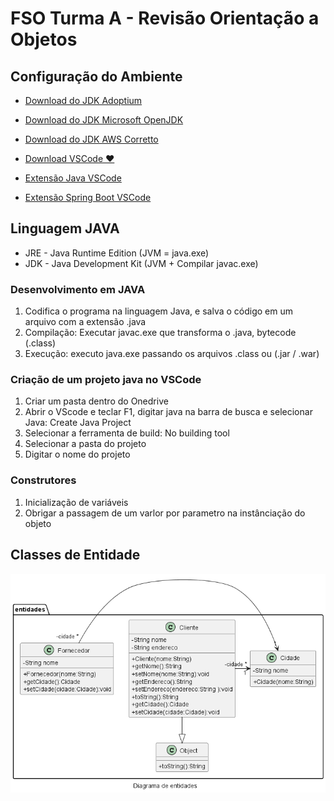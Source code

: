 # FSO Turma A - Revisão Orientação a Objetos

## Configuração do Ambiente

- [Download do JDK Adoptium](https://adoptium.net/download/)
- [Download do JDK Microsoft OpenJDK](https://www.microsoft.com/openjdk)
- [Download do JDK AWS Corretto](https://aws.amazon.com/pt/corretto/?filtered-posts.sort-by=item.additionalFields.createdDate&filtered-posts.sort-order=desc)

- [Download VSCode ❤️](https://code.visualstudio.com/Download)

- [Extensão Java VSCode](https://marketplace.visualstudio.com/items?itemName=vscjava.vscode-java-pack)
- [Extensão Spring Boot VSCode](https://marketplace.visualstudio.com/items?itemName=vmware.vscode-boot-dev-pack)

## Linguagem JAVA

- JRE - Java Runtime Edition (JVM = java.exe)
- JDK - Java Development Kit (JVM + Compilar javac.exe)

### Desenvolvimento em JAVA
1. Codifica o programa na linguagem Java, e salva o código em um arquivo com a extensão .java
2. Compilação: Executar javac.exe que transforma o .java, bytecode (.class)
3. Execução: executo java.exe passando os arquivos .class ou (.jar / .war)

### Criação de um projeto java no VSCode
1. Criar um pasta dentro do Onedrive
2. Abrir o VScode e teclar F1, digitar java na barra de busca e selecionar Java: Create Java Project
3. Selecionar a ferramenta de build: No building tool
4. Selecionar a pasta do projeto
5. Digitar o nome do projeto <ENTER>


### Construtores
1. Inicialização de variáveis
2. Obrigar a passagem de um varlor por parametro na instânciação do objeto


## Classes de Entidade
![Diagrama de Classes](diagramas/png/classes.png "Diagrama")